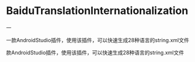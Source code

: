 ﻿# BaiduTranslationInternationalization
一

一款AndroidStudio插件，使用该插件，可以快速生成28种语言的string.xml文件

款AndroidStudio插件，使用该插件，可以快速生成28种语言的string.xml文件
